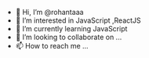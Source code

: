 - 👋 Hi, I’m @rohantaaa
- 👀 I’m interested in JavaScript ,ReactJS
- 🌱 I’m currently learning JavaScript
- 💞️ I’m looking to collaborate on ...
- 📫 How to reach me ...

<!---
rohantaaa/rohantaaa is a ✨ special ✨ repository because its `README.md` (this file) appears on your GitHub profile.
You can click the Preview link to take a look at your changes.
--->
